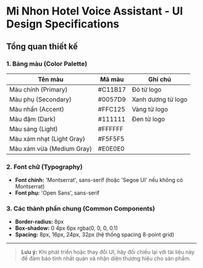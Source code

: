 # Mi Nhon Hotel Voice Assistant - UI Design Specifications

## Tổng quan thiết kế

### 1. Bảng màu (Color Palette)
| Tên màu                | Mã màu     | Ghi chú                |
|------------------------|------------|------------------------|
| Màu chính (Primary)    | #C11B17    | Đỏ từ logo             |
| Màu phụ (Secondary)    | #0057D9    | Xanh dương từ logo     |
| Màu nhấn (Accent)      | #FFC125    | Vàng từ logo           |
| Màu đậm (Dark)         | #111111    | Đen từ logo            |
| Màu sáng (Light)       | #FFFFFF    |                        |
| Màu xám nhạt (Light Gray) | #F5F5F5 |                        |
| Màu xám vừa (Medium Gray) | #E0E0E0 |                        |

### 2. Font chữ (Typography)
- **Font chính:** 'Montserrat', sans-serif (hoặc 'Segoe UI' nếu không có Montserrat)
- **Font phụ:** 'Open Sans', sans-serif

### 3. Các thành phần chung (Common Components)
- **Border-radius:** 8px
- **Box-shadow:** 0 4px 6px rgba(0, 0, 0, 0.1)
- **Spacing:** 8px, 16px, 24px, 32px (hệ thống spacing 8-point grid)

---

> **Lưu ý:** Khi phát triển hoặc thay đổi UI, hãy đối chiếu lại với tài liệu này để đảm bảo tính nhất quán và nhận diện thương hiệu cho sản phẩm. 